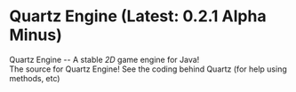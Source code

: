 Quartz Engine (Latest: 0.2.1 Alpha Minus)
============

Quartz Engine -- A stable *2D* game engine for Java!<br>
The source for Quartz Engine!  See the coding behind Quartz (for help using methods, etc)  
